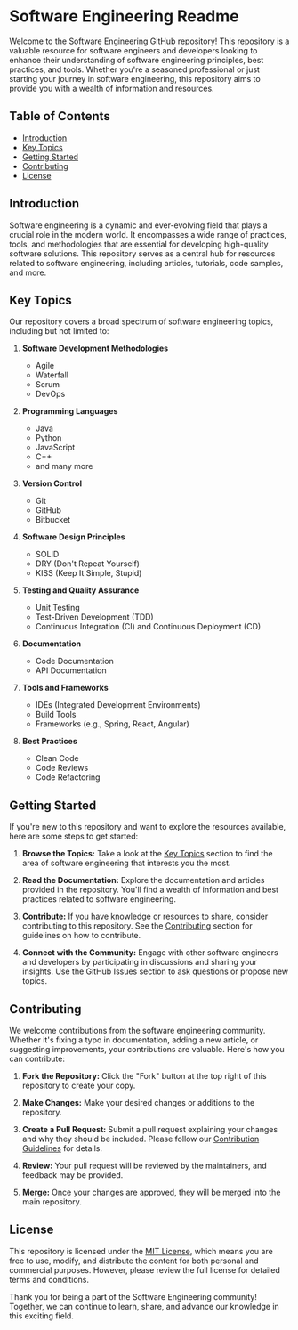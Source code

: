 # Software Engineering Readme

Welcome to the Software Engineering GitHub repository! This repository is a valuable resource for software engineers and developers looking to enhance their understanding of software engineering principles, best practices, and tools. Whether you're a seasoned professional or just starting your journey in software engineering, this repository aims to provide you with a wealth of information and resources.

## Table of Contents

- [Introduction](#introduction)
- [Key Topics](#key-topics)
- [Getting Started](#getting-started)
- [Contributing](#contributing)
- [License](#license)

## Introduction

Software engineering is a dynamic and ever-evolving field that plays a crucial role in the modern world. It encompasses a wide range of practices, tools, and methodologies that are essential for developing high-quality software solutions. This repository serves as a central hub for resources related to software engineering, including articles, tutorials, code samples, and more.

## Key Topics

Our repository covers a broad spectrum of software engineering topics, including but not limited to:

1. **Software Development Methodologies**
   - Agile
   - Waterfall
   - Scrum
   - DevOps

2. **Programming Languages**
   - Java
   - Python
   - JavaScript
   - C++
   - and many more

3. **Version Control**
   - Git
   - GitHub
   - Bitbucket

4. **Software Design Principles**
   - SOLID
   - DRY (Don't Repeat Yourself)
   - KISS (Keep It Simple, Stupid)

5. **Testing and Quality Assurance**
   - Unit Testing
   - Test-Driven Development (TDD)
   - Continuous Integration (CI) and Continuous Deployment (CD)

6. **Documentation**
   - Code Documentation
   - API Documentation

7. **Tools and Frameworks**
   - IDEs (Integrated Development Environments)
   - Build Tools
   - Frameworks (e.g., Spring, React, Angular)

8. **Best Practices**
   - Clean Code
   - Code Reviews
   - Code Refactoring

## Getting Started

If you're new to this repository and want to explore the resources available, here are some steps to get started:

1. **Browse the Topics:** Take a look at the [Key Topics](#key-topics) section to find the area of software engineering that interests you the most.

2. **Read the Documentation:** Explore the documentation and articles provided in the repository. You'll find a wealth of information and best practices related to software engineering.

3. **Contribute:** If you have knowledge or resources to share, consider contributing to this repository. See the [Contributing](#contributing) section for guidelines on how to contribute.

4. **Connect with the Community:** Engage with other software engineers and developers by participating in discussions and sharing your insights. Use the GitHub Issues section to ask questions or propose new topics.

## Contributing

We welcome contributions from the software engineering community. Whether it's fixing a typo in documentation, adding a new article, or suggesting improvements, your contributions are valuable. Here's how you can contribute:

1. **Fork the Repository:** Click the "Fork" button at the top right of this repository to create your copy.

2. **Make Changes:** Make your desired changes or additions to the repository.

3. **Create a Pull Request:** Submit a pull request explaining your changes and why they should be included. Please follow our [Contribution Guidelines](CONTRIBUTING.md) for details.

4. **Review:** Your pull request will be reviewed by the maintainers, and feedback may be provided.

5. **Merge:** Once your changes are approved, they will be merged into the main repository.

## License

This repository is licensed under the [MIT License](LICENSE), which means you are free to use, modify, and distribute the content for both personal and commercial purposes. However, please review the full license for detailed terms and conditions.

Thank you for being a part of the Software Engineering community! Together, we can continue to learn, share, and advance our knowledge in this exciting field.
